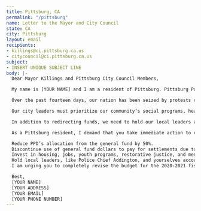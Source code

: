 ```yaml
---
title: Pittsburg, CA
permalink: "/pittsburg"
name: Letter to the Mayor and City Council
state: CA
city: Pittsburg
layout: email
recipients:
- killings@ci.pittsburg.ca.us
- citycouncil@ci.pittsburg.ca.us
subject:
- INSERT UNIQUE SUBJECT LINE
body: |-
  Dear Mayor Killings and Pittsburg City Council Members,

  My name is [YOUR NAME] and I am a resident of Pittsburg. Pittsburg Police Department takes an enormous share of the city’s general fund, taking away 61.53% of needed resources that can be allocated to essential programs and services in our city. I’m writing to you today to demand that Pittsburg support the redirection of significant funds back into the community for the 2020-2021 fiscal year.

  Over the past fourteen days, our nation has been seized by protests calling for the systematic upheaval of institutions that promote racism and anti-Blackness, especially the institution that is the police, while also reimagining what community accountability can look like. While other Bay Area cities have been at the forefront of many of these protests, there have also been numerous outcries within Pittsburg. You may have witnessed these outcries through the 24 letters sent during the June 3rd city council meeting, through numerous posts all over social media, and through the peaceful demonstration outside of City Hall on Friday, June 5th.

  Our city leaders must prioritize our community’s social programs, health care, housing, small businesses, and education. We must ensure that all students, especially black students and students of color, are equipped with the tools necessary to continue learning and thriving, rather than being stereotyped and heavily policed. Moreover, there is absolutely no reason a teacher must ask a student to bring basic school supplies when the funds distributed to the police department can be allocated to fulfill the needs of PUSD.

  In addition to redirecting funds, we need to hold our local leaders accountable. Our Chief of Police, Brian Addington, failed to properly disclose documents in a case involving excessive force in 2014. We demand the resignation of Brian Addington in this formidable role.

  As a Pittsburg resident, I demand that you take immediate action to ensure the following:

  Reduce PPD’s allocation from the general fund by 50%.
  Discontinue use of general fund dollars to pay for settlements due to police murder, misconduct, and negligence.
  Invest in housing, jobs, youth programs, restorative justice, and mental health workers to keep the community safe.
  Hold local leaders, like Police Chief Addington, and yourselves accountable.
  I am urging you to completely revise the budget for the 2020-2021 fiscal year. Public opinion is with me.

  Best,
  [YOUR NAME]
  [YOUR ADDRESS]
  [YOUR EMAIL]
  [YOUR PHONE NUMBER]
---
```

